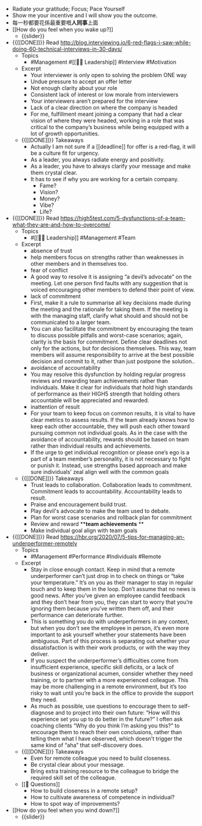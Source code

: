 - Radiate your gratitude; Focus; Pace Yourself
- Show me your incentive and I will show you the outcome.
- 每一秒都要花係最重要嘅**人同事**上面
- [[How do you feel when you wake up?]]
    - {{slider}}
- {{[[DONE]]}} Read http://blog.interviewing.io/6-red-flags-i-saw-while-doing-60-technical-interviews-in-30-days/
    - Topics
        - #Management #[[☝🏻 Leadership]] #Interview #Motivation
    - Excerpt
        - Your interviewer is only open to solving the problem ONE way
        - Undue pressure to accept an offer letter
        - Not enough clarity about your role
        - Consistent lack of interest or low morale from interviewers
        - Your interviewers aren’t prepared for the interview
        - Lack of a clear direction on where the company is headed
        - For me, fulfillment meant joining a company that had a clear vision of where they were headed, working in a role that was critical to the company’s business while being equipped with a lot of growth opportunities.
    - {{[[DONE]]}}  Takeaways
        - Actually I am not sure if a [[deadline]] for offer is a red-flag, it will be a culture fit for urgency.
        - As a leader, you always radiate energy and positivity.
        - As a leader, you have to always clarify your message and make them crystal clear.
        - It has to see if why you are working for a certain company.
            - Fame?
            - Vision?
            - Money?
            - Vibe?
            - Life?
- {{[[DONE]]}} Read https://high5test.com/5-dysfunctions-of-a-team-what-they-are-and-how-to-overcome/
    - Topics
        - #[[☝🏻 Leadership]] #Management #Team
    - Excerpt
        - absence of trust
        - help members focus on strengths rather than weaknesses in other members and in themselves too. 
        - fear of conflict
        - A good way to resolve it is assigning “a devil’s advocate” on the meeting. Let one person find faults with any suggestion that is voiced encouraging other members to defend their point of view.
        - lack of commitment 
        - First, make it a rule to summarise all key decisions made during the meeting and the rationale for taking them. If the meeting is with the managing staff, clarify what should and should not be communicated to a larger team.
        - You can also facilitate the commitment by encouraging the team to discuss possible pitfalls and worst-case scenarios; again, clarity is the basis for commitment. Define clear deadlines not only for the actions, but for decisions themselves. This way, team members will assume responsibility to arrive at the best possible decision and commit to it, rather than just postpone the solution..
        - avoidance of accountability 
        - You may resolve this dysfunction by holding regular progress reviews and rewarding team achievements rather than individuals. Make it clear for individuals that hold high standards of performance as their HIGH5 strength that holding others accountable will be appreciated and rewarded.
        - inattention of result
        - For your team to keep focus on common results, it is vital to have clear metrics to assess results. If the team already knows how to keep each other accountable, they will push each other toward pursuing common not individual goals. As in the case with the avoidance of accountability, rewards should be based on team rather than individual results and achievements.
        - If the urge to get individual recognition or please one’s ego is a part of a team member’s personality, it is not necessary to fight or punish it. Instead, use strengths based approach and make sure individuals’ zeal align well with the common goals
    - {{[[DONE]]}}  Takeaways
        - Trust leads to collaboration. Collaboration leads to commitment. Commitment leads to accountability. Accountability leads to result.
        - Praise and encouragement build trust.
        - Play devil's advocate to make the team used to debate.
        - Plan for worst case scenarios and rollback plan for commitment
        - Review and reward **__team achievements__ **
        - Make individual goal align with team goals
- {{[[DONE]]}} Read https://hbr.org/2020/07/5-tips-for-managing-an-underperformer-remotely
    - Topics
        - #Management #Performance #Individuals #Remote
    - Excerpt
        - Stay in close enough contact. Keep in mind that a remote underperformer can’t just drop in to check on things or “take your temperature.” It’s on you as their manager to stay in regular touch and to keep them in the loop. Don’t assume that no news is good news. After you’ve given an employee candid feedback and they don’t hear from you, they can start to worry that you’re ignoring them because you’ve written them off, and their performance can deteriorate further. 
        - This is something you do with underperformers in any context, but when you don’t see the employee in person, it’s even more important to ask yourself whether your statements have been ambiguous. Part of this process is separating out whether your dissatisfaction is with their work products, or with the way they deliver.
        - If you suspect the underperformer’s difficulties come from insufficient experience, specific skill deficits, or a lack of business or organizational acumen, consider whether they need training, or to partner with a more experienced colleague. This may be more challenging in a remote environment, but it’s too risky to wait until you’re back in the office to provide the support they need.
        - As much as possible, use questions to encourage them to self-diagnose and to project into their own future: “How will this experience set you up to do better in the future?” I often ask coaching clients “Why do you think I’m asking you this?” to encourage them to reach their own conclusions, rather than telling them what I have observed, which doesn’t trigger the same kind of “aha” that self-discovery does.
    - {{[[DONE]]}}  Takeaways
        - Even for remote colleague you need to build closeness.
        - Be crystal clear about your message.
        - Bring extra training resource to the colleague to bridge the required skill set of the colleague.
    - [[🤔 Questions]]
        - How to build closeness in a remote setup?
        - How to cultivate awareness of competence in individual?
        - How to spot way of improvements?
- [[How do you feel when you wind down?]]
    - {{slider}}
